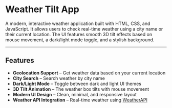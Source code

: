#  Weather Tilt App

A modern, interactive weather application built with HTML, CSS, and JavaScript. It allows users to check real-time weather using a city name or their current location. The UI features smooth 3D tilt effects based on mouse movement, a dark/light mode toggle, and a stylish background.

---

##  Features

-  **Geolocation Support** – Get weather data based on your current location
-  **City Search** – Search weather by city name
-  **Dark/Light Mode** – Toggle between dark and light UI themes
-  **3D Tilt Animation** – The weather box tilts with mouse movement
-  **Modern UI Design** – Clean, minimal, and responsive layout
-  **Weather API Integration** – Real-time weather using [WeatherAPI](https://www.weatherapi.com/)
